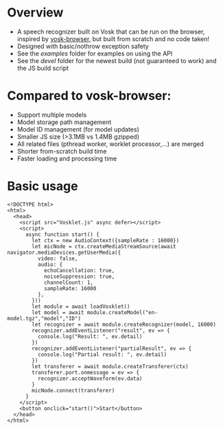 # Overview
- A speech recognizer built on Vosk that can be run on the browser, inspired by [vosk-browser](https://github.com/ccoreilly/vosk-browser), but built from scratch and no code taken!
- Designed with basic/nothrow exception safety
- See the *examples* folder for examples on using the API 
- See the *devel* folder for the newest build (not guaranteed to work) and the JS build script

# Compared to vosk-browser:
- Support multiple models
- Model storage path management
- Model ID management (for model updates)
- Smaller JS size (>3.1MB vs 1.4MB gzipped)
- All related files (pthread worker, worklet processor,...) are merged
- Shorter from-scratch build time
- Faster loading and processing time

# Basic usage
```
<!DOCTYPE html>
<html>
  <head>
    <script src="Vosklet.js" async defer></script>
    <script>
      async function start() {
        let ctx = new AudioContext({sampleRate : 16000})
        let micNode = ctx.createMediaStreamSource(await navigator.mediaDevices.getUserMedia({
          video: false,
          audio: {
            echoCancellation: true,
            noiseSuppression: true,
            channelCount: 1,
            sampleRate: 16000
          },
        }))
        let module = await loadVosklet()
        let model = await module.createModel("en-model.tgz","model","ID")
        let recognizer = await module.createRecognizer(model, 16000)
        recognizer.addEventListener("result", ev => {
          console.log("Result: ", ev.detail)
        })
        recognizer.addEventListener("partialResult", ev => {
          console.log("Partial result: ", ev.detail)
        })
        let transferer = await module.createTransferer(ctx)
        transferer.port.onmessage = ev => {
          recognizer.acceptWaveform(ev.data)
        }
        micNode.connect(transferer)
      }
    </script>
    <button onclick="start()">Start</button>
  </head>
</html>
```
